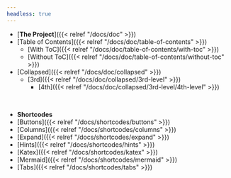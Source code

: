 ```yaml
---
headless: true
---
```


- [**The Project**]({{< relref "/docs/doc" >}})
- [Table of Contents]({{< relref "/docs/doc/table-of-contents" >}})
  - [With ToC]({{< relref "/docs/doc/table-of-contents/with-toc" >}})
  - [Without ToC]({{< relref "/docs/doc/table-of-contents/without-toc" >}})
- [Collapsed]({{< relref "/docs/doc/collapsed" >}})
  - [3rd]({{< relref "/docs/doc/collapsed/3rd-level" >}})
    - [4th]({{< relref "/docs/doc/collapsed/3rd-level/4th-level" >}})
<br />

- **Shortcodes**
- [Buttons]({{< relref "/docs/shortcodes/buttons" >}})
- [Columns]({{< relref "/docs/shortcodes/columns" >}})
- [Expand]({{< relref "/docs/shortcodes/expand" >}})
- [Hints]({{< relref "/docs/shortcodes/hints" >}})
- [Katex]({{< relref "/docs/shortcodes/katex" >}})
- [Mermaid]({{< relref "/docs/shortcodes/mermaid" >}})
- [Tabs]({{< relref "/docs/shortcodes/tabs" >}})
<br />
